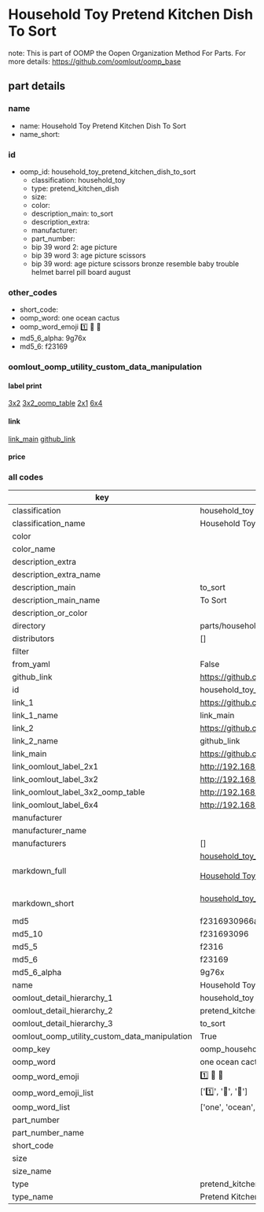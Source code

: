 # Household Toy Pretend Kitchen Dish To Sort  

note: This is part of OOMP the Oopen Organization Method For Parts. For more details: https://github.com/oomlout/oomp_base

##  part details





### name
* name: Household Toy Pretend Kitchen Dish To Sort
* name_short: 
### id
* oomp_id: household_toy_pretend_kitchen_dish_to_sort
  * classification: household_toy
  * type: pretend_kitchen_dish
  * size: 
  * color: 
  * description_main: to_sort
  * description_extra: 
  * manufacturer: 
  * part_number: 
  * bip 39 word 2: age picture
  * bip 39 word 3: age picture scissors
  * bip 39 word: age picture scissors bronze resemble baby trouble helmet barrel pill board august

### other_codes
* short_code: 
* oomp_word: one ocean cactus
* oomp_word_emoji :one: :ocean: :cactus:
* md5_6_alpha: 9g76x
* md5_6: f23169






### oomlout_oomp_utility_custom_data_manipulation
#### label print
[3x2](http://192.168.1.245:1112/?label=oomp%209g76x)
[3x2_oomp_table](http://192.168.1.107:1112/?label=oomp%209g76x)
[2x1](http://192.168.1.242:1112/?label=oomp%209g76x)
[6x4](http://192.168.1.55:1112/?label=oomp%209g76x)    

#### link

[link_main](https://github.com/oomlout/oomlout_oomp_current_version_messy/tree/main/parts/household_toy_pretend_kitchen_dish_to_sort) [github_link](https://github.com/oomlout/oomlout_oomp_part_src/tree/main/parts/household_toy_pretend_kitchen_dish_to_sort)                             

#### price







### all codes 
| key | value |  
| --- | --- |  
| classification | household_toy |  
| classification_name | Household Toy |  
| color |  |  
| color_name |  |  
| description_extra |  |  
| description_extra_name |  |  
| description_main | to_sort |  
| description_main_name | To Sort |  
| description_or_color |   |  
| directory | parts/household_toy_pretend_kitchen_dish_to_sort |  
| distributors | [] |  
| filter |  |  
| from_yaml | False |  
| github_link | https://github.com/oomlout/oomlout_oomp_part_src/tree/main/parts/household_toy_pretend_kitchen_dish_to_sort |  
| id | household_toy_pretend_kitchen_dish_to_sort |  
| link_1 | https://github.com/oomlout/oomlout_oomp_current_version_messy/tree/main/parts/household_toy_pretend_kitchen_dish_to_sort |  
| link_1_name | link_main |  
| link_2 | https://github.com/oomlout/oomlout_oomp_part_src/tree/main/parts/household_toy_pretend_kitchen_dish_to_sort |  
| link_2_name | github_link |  
| link_main | https://github.com/oomlout/oomlout_oomp_current_version_messy/tree/main/parts/household_toy_pretend_kitchen_dish_to_sort |  
| link_oomlout_label_2x1 | http://192.168.1.242:1112/?label=oomp%209g76x |  
| link_oomlout_label_3x2 | http://192.168.1.245:1112/?label=oomp%209g76x |  
| link_oomlout_label_3x2_oomp_table | http://192.168.1.107:1112/?label=oomp%209g76x |  
| link_oomlout_label_6x4 | http://192.168.1.55:1112/?label=oomp%209g76x |  
| manufacturer |  |  
| manufacturer_name |  |  
| manufacturers | [] |  
| markdown_full | [household_toy_pretend_kitchen_dish_to_sort](https://github.com/oomlout/oomlout_oomp_current_version_messy/tree/main/parts/household_toy_pretend_kitchen_dish_to_sort)<br>[](https://github.com/oomlout/oomlout_oomp_current_version_messy/tree/main/parts/household_toy_pretend_kitchen_dish_to_sort)<br>[Household Toy Pretend Kitchen Dish To Sort](https://github.com/oomlout/oomlout_oomp_current_version_messy/tree/main/parts/household_toy_pretend_kitchen_dish_to_sort)<br><br> |  
| markdown_short | [household_toy_pretend_kitchen_dish_to_sort](https://github.com/oomlout/oomlout_oomp_current_version_messy/tree/main/parts/household_toy_pretend_kitchen_dish_to_sort)<br><br> |  
| md5 | f2316930966afd20445ba1cb82291026 |  
| md5_10 | f231693096 |  
| md5_5 | f2316 |  
| md5_6 | f23169 |  
| md5_6_alpha | 9g76x |  
| name | Household Toy Pretend Kitchen Dish To Sort |  
| oomlout_detail_hierarchy_1 | household_toy |  
| oomlout_detail_hierarchy_2 | pretend_kitchen_dish |  
| oomlout_detail_hierarchy_3 | to_sort |  
| oomlout_oomp_utility_custom_data_manipulation | True |  
| oomp_key | oomp_household_toy_pretend_kitchen_dish_to_sort |  
| oomp_word | one ocean cactus |  
| oomp_word_emoji | :one: :ocean: :cactus: |  
| oomp_word_emoji_list | [':one:', ':ocean:', ':cactus:'] |  
| oomp_word_list | ['one', 'ocean', 'cactus'] |  
| part_number |  |  
| part_number_name |  |  
| short_code |  |  
| size |  |  
| size_name |  |  
| type | pretend_kitchen_dish |  
| type_name | Pretend Kitchen Dish |  
